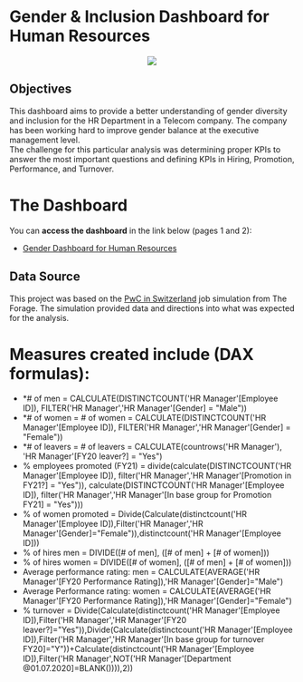 # Gender & Inclusion Dashboard for Human Resources
<p align = "center">
  <img src="https://github.com/Icaro92/Gender_Diversity/assets/58118599/236fcede-0bc6-4714-97d7-530337fdee56)">

## Objectives
This dashboard aims to provide a better understanding of gender diversity and inclusion for the HR Department in a Telecom company. The company has been working hard to improve gender balance at the executive management level.  
The challenge for this particular analysis was determining proper KPIs to answer the most important questions and defining KPIs in Hiring, Promotion, Performance, and Turnover.

# The Dashboard
You can **access the dashboard** in the link below (pages 1 and 2):
* [Gender Dashboard for Human Resources](https://app.powerbi.com/view?r=eyJrIjoiOGIyMDY4NzAtNDY2Ny00NGJiLThkODktODM4ZTMzNzgzZjFjIiwidCI6IjAyODQyZDljLWVhNTAtNGVkNy1iMWY1LWI2MDIwOGIwM2YzNyJ9)

## Data Source

This project was based on the [PwC in Switzerland](https://www.theforage.com/simulations/pwc-ch/power-bi-cqxg) job simulation from The Forage. The simulation provided data and directions into what was expected for the analysis.

# Measures created include (DAX formulas):
*  *# of men = CALCULATE(DISTINCTCOUNT('HR Manager'[Employee ID]), FILTER('HR Manager','HR Manager'[Gender] = "Male"))
*  *# of women = # of women = CALCULATE(DISTINCTCOUNT('HR Manager'[Employee ID]), FILTER('HR Manager','HR Manager'[Gender] = "Female"))
*  *# of leavers = # of leavers = CALCULATE(countrows('HR Manager'), 'HR Manager'[FY20 leaver?] = "Yes")
*  % employees promoted (FY21) = divide(calculate(DISTINCTCOUNT('HR Manager'[Employee ID]), filter('HR Manager','HR Manager'[Promotion in FY21?] = "Yes")), calculate(DISTINCTCOUNT('HR Manager'[Employee ID]), filter('HR Manager','HR Manager'[In base group for Promotion FY21] = "Yes")))
*  % of women promoted = Divide(Calculate(distinctcount('HR Manager'[Employee ID]),Filter('HR Manager','HR Manager'[Gender]="Female")),distinctcount('HR Manager'[Employee ID]))
*  % of hires men = DIVIDE([# of men], ([# of men] + [# of women]))
*  % of hires women = DIVIDE([# of women], ([# of men] + [# of women]))
*  Average performance rating: men = CALCULATE(AVERAGE('HR Manager'[FY20 Performance Rating]),'HR Manager'[Gender]="Male")
*  Average Performance rating: women = CALCULATE(AVERAGE('HR Manager'[FY20 Performance Rating]),'HR Manager'[Gender]="Female")
*  % turnover = Divide(Calculate(distinctcount('HR Manager'[Employee ID]),Filter('HR Manager','HR Manager'[FY20 leaver?]="Yes")),Divide(Calculate(distinctcount('HR Manager'[Employee ID]),Filter('HR Manager','HR Manager'[In base group for turnover FY20]="Y"))+Calculate(distinctcount('HR Manager'[Employee ID]),Filter('HR Manager',NOT('HR Manager'[Department @01.07.2020]=BLANK()))),2))

